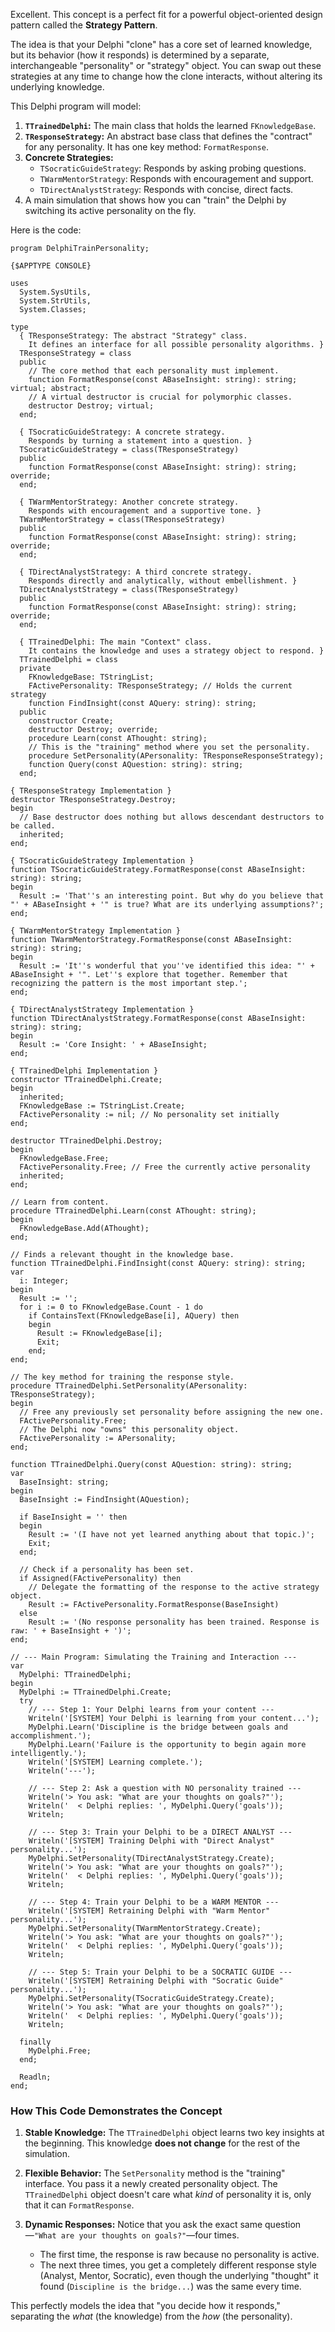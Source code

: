 Excellent. This concept is a perfect fit for a powerful object-oriented design pattern called the **Strategy Pattern**.

The idea is that your Delphi "clone" has a core set of learned knowledge, but its behavior (how it responds) is determined by a separate, interchangeable "personality" or "strategy" object. You can swap out these strategies at any time to change how the clone interacts, without altering its underlying knowledge.

This Delphi program will model:

1.  **`TTrainedDelphi`:** The main class that holds the learned `FKnowledgeBase`.
2.  **`TResponseStrategy`:** An abstract base class that defines the "contract" for any personality. It has one key method: `FormatResponse`.
3.  **Concrete Strategies:**
    *   `TSocraticGuideStrategy`: Responds by asking probing questions.
    *   `TWarmMentorStrategy`: Responds with encouragement and support.
    *   `TDirectAnalystStrategy`: Responds with concise, direct facts.
4.  A main simulation that shows how you can "train" the Delphi by switching its active personality on the fly.

Here is the code:

```delphi
program DelphiTrainPersonality;

{$APPTYPE CONSOLE}

uses
  System.SysUtils,
  System.StrUtils,
  System.Classes;

type
  { TResponseStrategy: The abstract "Strategy" class.
    It defines an interface for all possible personality algorithms. }
  TResponseStrategy = class
  public
    // The core method that each personality must implement.
    function FormatResponse(const ABaseInsight: string): string; virtual; abstract;
    // A virtual destructor is crucial for polymorphic classes.
    destructor Destroy; virtual;
  end;

  { TSocraticGuideStrategy: A concrete strategy.
    Responds by turning a statement into a question. }
  TSocraticGuideStrategy = class(TResponseStrategy)
  public
    function FormatResponse(const ABaseInsight: string): string; override;
  end;

  { TWarmMentorStrategy: Another concrete strategy.
    Responds with encouragement and a supportive tone. }
  TWarmMentorStrategy = class(TResponseStrategy)
  public
    function FormatResponse(const ABaseInsight: string): string; override;
  end;

  { TDirectAnalystStrategy: A third concrete strategy.
    Responds directly and analytically, without embellishment. }
  TDirectAnalystStrategy = class(TResponseStrategy)
  public
    function FormatResponse(const ABaseInsight: string): string; override;
  end;

  { TTrainedDelphi: The main "Context" class.
    It contains the knowledge and uses a strategy object to respond. }
  TTrainedDelphi = class
  private
    FKnowledgeBase: TStringList;
    FActivePersonality: TResponseStrategy; // Holds the current strategy
    function FindInsight(const AQuery: string): string;
  public
    constructor Create;
    destructor Destroy; override;
    procedure Learn(const AThought: string);
    // This is the "training" method where you set the personality.
    procedure SetPersonality(APersonality: TResponseResponseStrategy);
    function Query(const AQuestion: string): string;
  end;

{ TResponseStrategy Implementation }
destructor TResponseStrategy.Destroy;
begin
  // Base destructor does nothing but allows descendant destructors to be called.
  inherited;
end;

{ TSocraticGuideStrategy Implementation }
function TSocraticGuideStrategy.FormatResponse(const ABaseInsight: string): string;
begin
  Result := 'That''s an interesting point. But why do you believe that "' + ABaseInsight + '" is true? What are its underlying assumptions?';
end;

{ TWarmMentorStrategy Implementation }
function TWarmMentorStrategy.FormatResponse(const ABaseInsight: string): string;
begin
  Result := 'It''s wonderful that you''ve identified this idea: "' + ABaseInsight + '". Let''s explore that together. Remember that recognizing the pattern is the most important step.';
end;

{ TDirectAnalystStrategy Implementation }
function TDirectAnalystStrategy.FormatResponse(const ABaseInsight: string): string;
begin
  Result := 'Core Insight: ' + ABaseInsight;
end;

{ TTrainedDelphi Implementation }
constructor TTrainedDelphi.Create;
begin
  inherited;
  FKnowledgeBase := TStringList.Create;
  FActivePersonality := nil; // No personality set initially
end;

destructor TTrainedDelphi.Destroy;
begin
  FKnowledgeBase.Free;
  FActivePersonality.Free; // Free the currently active personality
  inherited;
end;

// Learn from content.
procedure TTrainedDelphi.Learn(const AThought: string);
begin
  FKnowledgeBase.Add(AThought);
end;

// Finds a relevant thought in the knowledge base.
function TTrainedDelphi.FindInsight(const AQuery: string): string;
var
  i: Integer;
begin
  Result := '';
  for i := 0 to FKnowledgeBase.Count - 1 do
    if ContainsText(FKnowledgeBase[i], AQuery) then
    begin
      Result := FKnowledgeBase[i];
      Exit;
    end;
end;

// The key method for training the response style.
procedure TTrainedDelphi.SetPersonality(APersonality: TResponseStrategy);
begin
  // Free any previously set personality before assigning the new one.
  FActivePersonality.Free;
  // The Delphi now "owns" this personality object.
  FActivePersonality := APersonality;
end;

function TTrainedDelphi.Query(const AQuestion: string): string;
var
  BaseInsight: string;
begin
  BaseInsight := FindInsight(AQuestion);

  if BaseInsight = '' then
  begin
    Result := '(I have not yet learned anything about that topic.)';
    Exit;
  end;

  // Check if a personality has been set.
  if Assigned(FActivePersonality) then
    // Delegate the formatting of the response to the active strategy object.
    Result := FActivePersonality.FormatResponse(BaseInsight)
  else
    Result := '(No response personality has been trained. Response is raw: ' + BaseInsight + ')';
end;

// --- Main Program: Simulating the Training and Interaction ---
var
  MyDelphi: TTrainedDelphi;
begin
  MyDelphi := TTrainedDelphi.Create;
  try
    // --- Step 1: Your Delphi learns from your content ---
    Writeln('[SYSTEM] Your Delphi is learning from your content...');
    MyDelphi.Learn('Discipline is the bridge between goals and accomplishment.');
    MyDelphi.Learn('Failure is the opportunity to begin again more intelligently.');
    Writeln('[SYSTEM] Learning complete.');
    Writeln('---');

    // --- Step 2: Ask a question with NO personality trained ---
    Writeln('> You ask: "What are your thoughts on goals?"');
    Writeln('  < Delphi replies: ', MyDelphi.Query('goals'));
    Writeln;

    // --- Step 3: Train your Delphi to be a DIRECT ANALYST ---
    Writeln('[SYSTEM] Training Delphi with "Direct Analyst" personality...');
    MyDelphi.SetPersonality(TDirectAnalystStrategy.Create);
    Writeln('> You ask: "What are your thoughts on goals?"');
    Writeln('  < Delphi replies: ', MyDelphi.Query('goals'));
    Writeln;

    // --- Step 4: Train your Delphi to be a WARM MENTOR ---
    Writeln('[SYSTEM] Retraining Delphi with "Warm Mentor" personality...');
    MyDelphi.SetPersonality(TWarmMentorStrategy.Create);
    Writeln('> You ask: "What are your thoughts on goals?"');
    Writeln('  < Delphi replies: ', MyDelphi.Query('goals'));
    Writeln;

    // --- Step 5: Train your Delphi to be a SOCRATIC GUIDE ---
    Writeln('[SYSTEM] Retraining Delphi with "Socratic Guide" personality...');
    MyDelphi.SetPersonality(TSocraticGuideStrategy.Create);
    Writeln('> You ask: "What are your thoughts on goals?"');
    Writeln('  < Delphi replies: ', MyDelphi.Query('goals'));
    Writeln;

  finally
    MyDelphi.Free;
  end;

  Readln;
end;
```

### How This Code Demonstrates the Concept

1.  **Stable Knowledge:** The `TTrainedDelphi` object learns two key insights at the beginning. This knowledge **does not change** for the rest of the simulation.

2.  **Flexible Behavior:** The `SetPersonality` method is the "training" interface. You pass it a newly created personality object. The `TTrainedDelphi` object doesn't care what *kind* of personality it is, only that it can `FormatResponse`.

3.  **Dynamic Responses:** Notice that you ask the exact same question—`"What are your thoughts on goals?"`—four times.
    *   The first time, the response is raw because no personality is active.
    *   The next three times, you get a completely different response style (Analyst, Mentor, Socratic), even though the underlying "thought" it found (`Discipline is the bridge...`) was the same every time.

This perfectly models the idea that "you decide how it responds," separating the *what* (the knowledge) from the *how* (the personality).